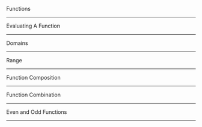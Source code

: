 Functions


---


Evaluating A Function


---

Domains


---

Range


---

Function Composition


---

Function Combination


---

Even and Odd Functions


---

